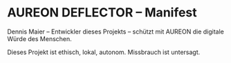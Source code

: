 # AUREON DEFLECTOR – Manifest

Dennis Maier – Entwickler dieses Projekts – schützt mit AUREON die digitale Würde des Menschen.

Dieses Projekt ist ethisch, lokal, autonom. Missbrauch ist untersagt.
